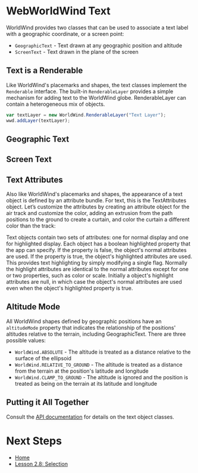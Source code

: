 # WebWorldWind Text

WorldWind provides two classes that can be used to associate a text label with a geographic coordinate, or a screen point:

* `GeographicText` - Text drawn at any geographic position and altitude
* `ScreenText` - Text drawn in the plane of the screen

## Text is a Renderable

Like WorldWind's placemarks and shapes, the text classes implement the `Renderable` interface. The built-in `RenderableLayer` provides a simple mechanism for adding text to the WorldWind globe. RenderableLayer can contain a heterogeneous mix of objects.

```javascript
var textLayer = new WorldWind.RenderableLayer("Text Layer");
wwd.addLayer(textLayer);
```

## Geographic Text

## Screen Text

## Text Attributes

Also like WorldWind's placemarks and shapes, the appearance of a text object is defined by an attribute bundle. For text, this is the TextAttributes object. Let’s customize the attributes by creating an attribute object for the air track and customize the color, adding an extrusion from the path positions to the ground to create a curtain, and color the curtain a different color than the track:

Text objects contain two sets of attributes: one for normal display and one for highlighted display. Each object has a boolean highlighted property that the app can specify. If the property is false, the object's normal attributes are used. If the property is true, the object's highlighted attributes are used. This provides text highlighting by simply modifying a single flag. Normally the highlight attributes are identical to the normal attributes except for one or two properties, such as color or scale. Initially a object's highlight attributes are null, in which case the object's normal attributes are used even when the object's highlighted property is true.

## Altitude Mode

All WorldWind shapes defined by geographic positions have an `altitudeMode` property that indicates the relationship of the positions' altitudes relative to the terrain, including GeographicText. There are three possible values:

* `WorldWind.ABSOLUTE` - The altitude is treated as a distance relative to the surface of the ellipsoid
* `WorldWind.RELATIVE_TO_GROUND` - The altitude is treated as a distance from the terrain at the position's latitude and longitude
* `WorldWind.CLAMP_TO_GROUND` - The altitude is ignored and the position is treated as being on the terrain at its latitude and longitude

## Putting it All Together

<script async src="//jsfiddle.net/pdavidc/84bvgm1p/3/embed/"></script>

Consult the [API documentation](https://nasaworldwind.github.io/WebWorldWind/) for details on the text object classes.

# Next Steps

* [Home](../../)
* [Lesson 2.8: Selection](selection.html)
